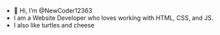- 👋 Hi, I’m @NewCoder12363
- I am a Website Developer who loves working with HTML, CSS, and JS.
- I also like turtles and cheese

<!---
Gamer Bread
--->
